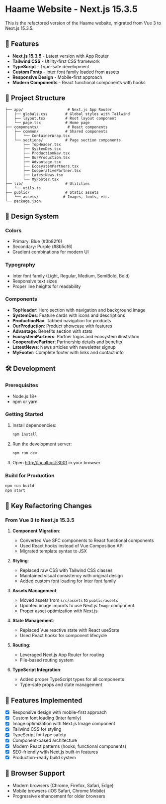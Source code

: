 # Haame Website - Next.js 15.3.5

This is the refactored version of the Haame website, migrated from Vue 3 to Next.js 15.3.5.

## 🚀 Features

- **Next.js 15.3.5** - Latest version with App Router
- **Tailwind CSS** - Utility-first CSS framework
- **TypeScript** - Type-safe development
- **Custom Fonts** - Inter font family loaded from assets
- **Responsive Design** - Mobile-first approach
- **Modern Components** - React functional components with hooks

## 📁 Project Structure

```
├── app/                    # Next.js App Router
│   ├── globals.css        # Global styles with Tailwind
│   ├── layout.tsx         # Root layout component
│   └── page.tsx           # Home page
├── components/             # React components
│   ├── common/            # Shared components
│   │   └── ContainerWrap.tsx
│   └── sections/          # Page section components
│       ├── TopHeader.tsx
│       ├── SystemDes.tsx
│       ├── ProductionNav.tsx
│       ├── OurProduction.tsx
│       ├── Advantage.tsx
│       ├── EcosystemPartners.tsx
│       ├── CooperativePartner.tsx
│       ├── LatestNews.tsx
│       └── MyFooter.tsx
├── lib/                   # Utilities
│   └── utils.ts
├── public/                # Static assets
│   └── assets/           # Images, fonts, etc.
└── package.json
```

## 🎨 Design System

### Colors
- Primary: Blue (#3b82f6)
- Secondary: Purple (#8b5cf6)
- Gradient combinations for modern UI

### Typography
- Inter font family (Light, Regular, Medium, SemiBold, Bold)
- Responsive text sizes
- Proper line heights for readability

### Components
- **TopHeader**: Hero section with navigation and background image
- **SystemDes**: Feature cards with icons and descriptions
- **ProductionNav**: Tabbed navigation for products
- **OurProduction**: Product showcase with features
- **Advantage**: Benefits section with stats
- **EcosystemPartners**: Partner logos and ecosystem illustration
- **CooperativePartner**: Partnership details and benefits
- **LatestNews**: News articles with newsletter signup
- **MyFooter**: Complete footer with links and contact info

## 🛠️ Development

### Prerequisites
- Node.js 18+ 
- npm or yarn

### Getting Started

1. Install dependencies:
   ```bash
   npm install
   ```

2. Run the development server:
   ```bash
   npm run dev
   ```

3. Open [http://localhost:3001](http://localhost:3001) in your browser

### Build for Production

```bash
npm run build
npm start
```

## 🔧 Key Refactoring Changes

### From Vue 3 to Next.js 15.3.5

1. **Component Migration**: 
   - Converted Vue SFC components to React functional components
   - Used React hooks instead of Vue Composition API
   - Migrated template syntax to JSX

2. **Styling**: 
   - Replaced raw CSS with Tailwind CSS classes
   - Maintained visual consistency with original design
   - Added custom font loading for Inter font family

3. **Assets Management**:
   - Moved assets from `src/assets` to `public/assets`
   - Updated image imports to use Next.js `Image` component
   - Proper asset optimization with Next.js

4. **State Management**:
   - Replaced Vue reactive state with React useState
   - Used React hooks for component lifecycle

5. **Routing**:
   - Leveraged Next.js App Router for routing
   - File-based routing system

6. **TypeScript Integration**:
   - Added proper TypeScript types for all components
   - Type-safe props and state management

## 🎯 Features Implemented

- [x] Responsive design with mobile-first approach
- [x] Custom font loading (Inter family)
- [x] Image optimization with Next.js Image component
- [x] Tailwind CSS for styling
- [x] TypeScript for type safety
- [x] Component-based architecture
- [x] Modern React patterns (hooks, functional components)
- [x] SEO-friendly with Next.js built-in features
- [x] Production-ready build system

## 📱 Browser Support

- Modern browsers (Chrome, Firefox, Safari, Edge)
- Mobile browsers (iOS Safari, Chrome Mobile)
- Progressive enhancement for older browsers
